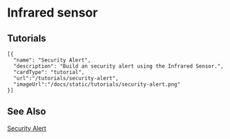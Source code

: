 # Infrared sensor

## Tutorials

```codecard
[{
  "name": "Security Alert",
  "description": "Build an security alert using the Infrared Sensor.",
  "cardType": "tutorial",
  "url":"/tutorials/security-alert",
  "imageUrl":"/docs/static/tutorials/security-alert.png"
}]
```

## See Also

[Security Alert](/tutorials/security-alert)
